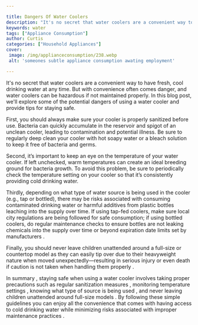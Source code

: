 ```yaml
---

title: Dangers Of Water Coolers
description: "It's no secret that water coolers are a convenient way to have fresh, cool drinking water at any time. But with convenience often ...you wont regret reading on"
keywords: water
tags: ["Appliance Consumption"]
author: Curtis
categories: ["Household Appliances"]
cover: 
 image: /img/applianceconsumption/238.webp
 alt: 'someones subtle appliance consumption awating employment'

---
```


It's no secret that water coolers are a convenient way to have fresh, cool drinking water at any time. But with convenience often comes danger, and water coolers can be hazardous if not maintained properly. In this blog post, we'll explore some of the potential dangers of using a water cooler and provide tips for staying safe.

First, you should always make sure your cooler is properly sanitized before use. Bacteria can quickly accumulate in the reservoir and spigot of an unclean cooler, leading to contamination and potential illness. Be sure to regularly deep clean your cooler with hot soapy water or a bleach solution to keep it free of bacteria and germs.

Second, it’s important to keep an eye on the temperature of your water cooler. If left unchecked, warm temperatures can create an ideal breeding ground for bacteria growth. To avoid this problem, be sure to periodically check the temperature setting on your cooler so that it’s consistently providing cold drinking water. 

Thirdly, depending on what type of water source is being used in the cooler (e.g., tap or bottled), there may be risks associated with consuming contaminated drinking water or harmful additives from plastic bottles leaching into the supply over time. If using tap-fed coolers, make sure local city regulations are being followed for safe consumption; if using bottled coolers, do regular maintenance checks to ensure bottles are not leaking chemicals into the supply over time or beyond expiration date limits set by manufacturers . 

Finally, you should never leave children unattended around a full-size or countertop model as they can easily tip over due to their heavyweight nature when moved unexpectedly—resulting in serious injury or even death if caution is not taken when handling them properly . 

In summary , staying safe when using a water cooler involves taking proper precautions such as regular sanitization measures , monitoring temperature settings , knowing what type of source is being used , and never leaving children unattended around full-size models . By following these simple guidelines you can enjoy all the convenience that comes with having access to cold drinking water while minimizing risks associated with improper maintenance practices .
